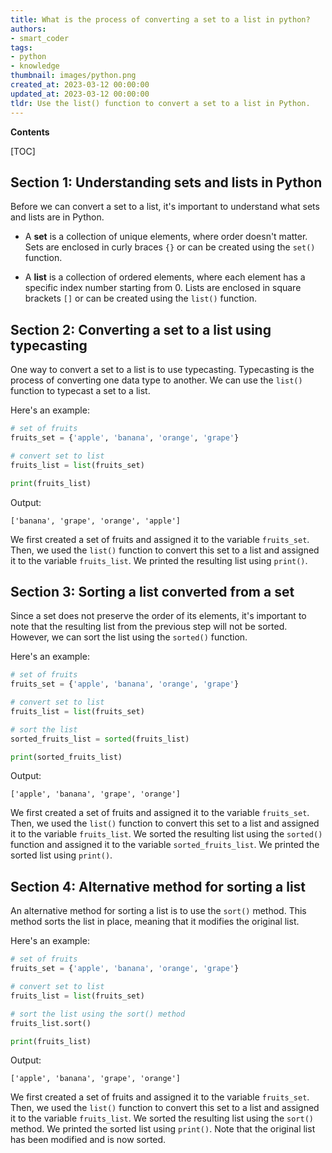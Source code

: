 ```yaml
---
title: What is the process of converting a set to a list in python?
authors:
- smart_coder
tags:
- python
- knowledge
thumbnail: images/python.png
created_at: 2023-03-12 00:00:00
updated_at: 2023-03-12 00:00:00
tldr: Use the list() function to convert a set to a list in Python.
---
```


**Contents**

[TOC]

## Section 1: Understanding sets and lists in Python

Before we can convert a set to a list, it's important to understand what sets and lists are in Python.

- A **set** is a collection of unique elements, where order doesn't matter. Sets are enclosed in curly braces `{}` or can be created using the `set()` function.

- A **list** is a collection of ordered elements, where each element has a specific index number starting from 0. Lists are enclosed in square brackets `[]` or can be created using the `list()` function.

## Section 2: Converting a set to a list using typecasting

One way to convert a set to a list is to use typecasting. Typecasting is the process of converting one data type to another. We can use the `list()` function to typecast a set to a list.

Here's an example:

```python
# set of fruits
fruits_set = {'apple', 'banana', 'orange', 'grape'}

# convert set to list
fruits_list = list(fruits_set)

print(fruits_list)
```

Output:
```
['banana', 'grape', 'orange', 'apple']
```
We first created a set of fruits and assigned it to the variable `fruits_set`. Then, we used the `list()` function to convert this set to a list and assigned it to the variable `fruits_list`. We printed the resulting list using `print()`.

## Section 3: Sorting a list converted from a set

Since a set does not preserve the order of its elements, it's important to note that the resulting list from the previous step will not be sorted. However, we can sort the list using the `sorted()` function.

Here's an example:

```python
# set of fruits
fruits_set = {'apple', 'banana', 'orange', 'grape'}

# convert set to list
fruits_list = list(fruits_set)

# sort the list
sorted_fruits_list = sorted(fruits_list)

print(sorted_fruits_list)
```

Output:
```
['apple', 'banana', 'grape', 'orange']
```
We first created a set of fruits and assigned it to the variable `fruits_set`. Then, we used the `list()` function to convert this set to a list and assigned it to the variable `fruits_list`. We sorted the resulting list using the `sorted()` function and assigned it to the variable `sorted_fruits_list`. We printed the sorted list using `print()`.

## Section 4: Alternative method for sorting a list

An alternative method for sorting a list is to use the `sort()` method. This method sorts the list in place, meaning that it modifies the original list.

Here's an example:

```python
# set of fruits
fruits_set = {'apple', 'banana', 'orange', 'grape'}

# convert set to list
fruits_list = list(fruits_set)

# sort the list using the sort() method
fruits_list.sort()

print(fruits_list)
```

Output:
```
['apple', 'banana', 'grape', 'orange']
```
We first created a set of fruits and assigned it to the variable `fruits_set`. Then, we used the `list()` function to convert this set to a list and assigned it to the variable `fruits_list`. We sorted the resulting list using the `sort()` method. We printed the sorted list using `print()`. Note that the original list has been modified and is now sorted.
